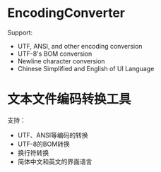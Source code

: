# EncodingConverter
Support: 
- UTF, ANSI, and other encoding conversion
- UTF-8's BOM conversion
- Newline character conversion
- Chinese Simplified and English of UI Language

# 文本文件编码转换工具
支持：
- UTF、ANSI等编码的转换
- UTF-8的BOM转换
- 换行符转换
- 简体中文和英文的界面语言
